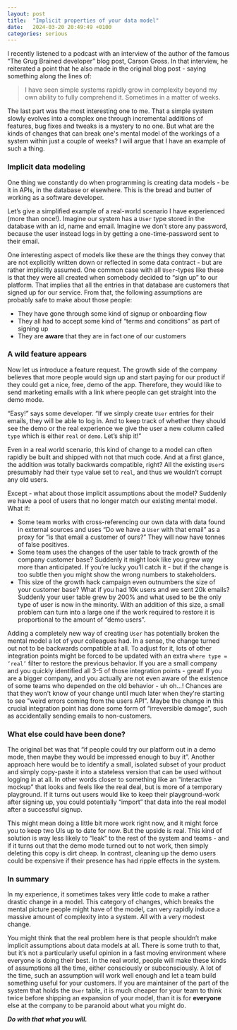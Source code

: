 ```yaml
---
layout: post
title:  "Implicit properties of your data model"
date:   2024-03-20 20:49:49 +0100
categories: serious
---
```

I recently listened to a podcast with an interview of the author of the famous “The Grug Brained developer” blog post, Carson Gross. In that interview, he reiterated a point that he also made in the original blog post - saying something along the lines of:

> I have seen simple systems rapidly grow in complexity beyond my own ability to fully comprehend it. Sometimes in a matter of weeks.

The last part was the most interesting one to me. That a simple system slowly evolves into a complex one through incremental additions of features, bug fixes and tweaks is a mystery to no one. But what are the kinds of changes that can break one's mental model of the workings of a system within just a couple of weeks? I will argue that I have an example of such a thing.

### Implicit data modeling
One thing we constantly do when programming is creating data models - be it in APIs, in the database or elsewhere. This is the bread and butter of working as a software developer.

Let’s give a simplified example of a real-world scenario I have experienced (more than once!). Imagine our system has a `User` type stored in the database with an id, name and email. Imagine we don’t store any password, because the user instead logs in by getting a one-time-password sent to their email.

One interesting aspect of models like these are the things they convey that are not explicitly written down or reflected in some data contract - but are rather implicitly assumed. One common case with all `User`-types like these is that they were all created when somebody decided to “sign up” to our platform. That implies that all the entries in that database are customers that signed up for our service. From that, the following assumptions are probably safe to make about those people:
* They have gone through some kind of signup or onboarding flow
* They all had to accept some kind of “terms and conditions” as part of signing up
* They are **aware** that they are in fact one of our customers


### A wild feature appears
Now let us introduce a feature request. The growth side of the company believes that more people would sign up and start paying for our product if they could get a nice, free, demo of the app. Therefore, they would like to send marketing emails with a link where people can get straight into the demo mode.

“Easy!” says some developer. “If we simply create `User` entries for their emails, they will be able to log in. And to keep track of whether they should see the demo or the real experience we give the user a new column called `type` which is either `real` or `demo`. Let’s ship it!”

Even in a real world scenario, this kind of change to a model can often rapidly be built and shipped with not that much code. And at a first glance, the addition was totally backwards compatible, right? All the existing `User`s presumably had their `type` value set to `real`, and thus we wouldn’t corrupt any old users.

Except - what about those implicit assumptions about the model? Suddenly we have a pool of users that no longer match our existing mental model. What if:
* Some team works with cross-referencing our own data with data found in external sources and uses “Do we have a `User` with that email” as a proxy for “is that email a customer of ours?” They will now have tonnes of false positives.
* Some team uses the changes of the user table to track growth of the company customer base? Suddenly it might look like you grew way more than anticipated. If you’re lucky you’ll catch it - but if the change is too subtle then you might show the wrong numbers to stakeholders.
* This size of the growth hack campaign even outnumbers the size of your customer base? What if you had 10k users and we sent 20k emails? Suddenly your user table grew by 200% and what used to be the only type of user is now in the minority. With an addition of this size, a small problem can turn into a large one if the work required to restore it is proportional to the amount of “demo users”.

Adding a completely new way of creating `User` has potentially broken the mental model a lot of your colleagues had. In a sense, the change turned out not to be backwards compatible at all. To adjust for it, lots of other integration points might be forced to be updated with an extra `where type = ‘real’` filter to restore the previous behavior. If you are a small company and you quickly identified all 3-5 of those integration points - great! If you are a bigger company, and you actually are not even aware of the existence of some teams who depended on the old behavior - uh oh…! Chances are that they won't know of your change until much later when they're starting to see "weird errors coming from the users API". Maybe the change in this crucial integration point has done some form of “irreversible damage”, such as accidentally sending emails to non-customers.

### What else could have been done?
The original bet was that “if people could try our platform out in a demo mode, then maybe they would be impressed enough to buy it”. Another approach here would be to identify a small, isolated subset of your product and simply copy-paste it into a stateless version that can be used without logging in at all. In other words closer to something like an “interactive mockup” that looks and feels like the real deal, but is more of a temporary playground. If it turns out users would like to keep their playground-work after signing up, you could potentially “import” that data into the real model after a successful signup.

This might mean doing a little bit more work right now, and it might force you to keep two UIs up to date for now. But the upside is real. This kind of solution is way less likely to “leak” to the rest of the system and teams - and if it turns out that the demo mode turned out to not work, then simply deleting this copy is dirt cheap. In contrast, cleaning up the demo users could be expensive if their presence has had ripple effects in the system.


### In summary
In my experience, it sometimes takes very little code to make a rather drastic change in a model. This category of changes, which breaks the mental picture people might have of the model, can very rapidly induce a massive amount of complexity into a system. All with a very modest change.

You might think that the real problem here is that people shouldn’t make implicit assumptions about data models at all. There is some truth to that, but it’s not a particularly useful opinion in a fast moving environment where everyone is doing their best. In the real world, people will make these kinds of assumptions all the time, either consciously or subconsciously. A lot of the time, such an assumption will work well enough and let a team build something useful for your customers. If you are maintainer of the part of the system that holds the `User` table, it is much cheaper for your team to think twice before shipping an expansion of your model, than it is for **everyone** else at the company to be paranoid about what you might do.

**_Do with that what you will._**
